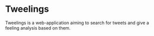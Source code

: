 # Tweelings
Tweelings is a web-application aiming to search for tweets and give a feeling analysis based on them.